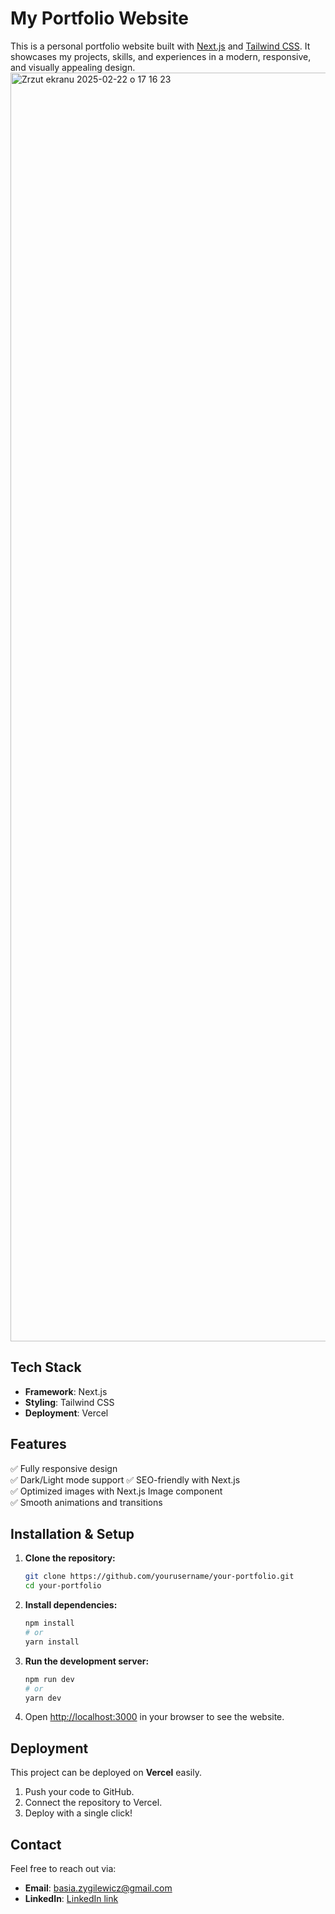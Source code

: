 

# My Portfolio Website  

This is a personal portfolio website built with [Next.js](https://nextjs.org/) and [Tailwind CSS](https://tailwindcss.com/). It showcases my projects, skills, and experiences in a modern, responsive, and visually appealing design.  
<img width="2030" alt="Zrzut ekranu 2025-02-22 o 17 16 23" src="https://github.com/user-attachments/assets/fb2ddc99-da2a-4090-a98a-f15e670d9b76" />

## Tech Stack  
- **Framework**: Next.js  
- **Styling**: Tailwind CSS  
- **Deployment**: Vercel 
## Features  
✅ Fully responsive design  
✅ Dark/Light mode support 
✅ SEO-friendly with Next.js  
✅ Optimized images with Next.js Image component  
✅ Smooth animations and transitions  

## Installation & Setup  

1. **Clone the repository:**  
   ```sh
   git clone https://github.com/yourusername/your-portfolio.git
   cd your-portfolio
   ```

2. **Install dependencies:**  
   ```sh
   npm install
   # or
   yarn install
   ```

3. **Run the development server:**  
   ```sh
   npm run dev
   # or
   yarn dev
   ```

4. Open [http://localhost:3000](http://localhost:3000) in your browser to see the website.  

## Deployment  
This project can be deployed on **Vercel** easily.  
1. Push your code to GitHub.  
2. Connect the repository to Vercel.  
3. Deploy with a single click!  


## Contact  
Feel free to reach out via:  
- **Email**: [basia.zygilewicz@gmail.com](mailto:basia.zygilewicz@gmail.com)  
- **LinkedIn**: [LinkedIn link]([https://linkedin.com/in/yourprofile](https://www.linkedin.com/in/barbara-%C5%BCygilewicz-905635332/))  
